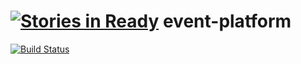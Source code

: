 [![Stories in Ready](https://badge.waffle.io/hawky-4s-/event-platform.png?label=ready&title=Ready)](https://waffle.io/hawky-4s-/event-platform)
event-platform
==============

[![Build Status](https://hawky4s.ci.cloudbees.com/job/event-platform/badge/icon)](https://hawky4s.ci.cloudbees.com/job/event-platform/)
